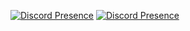 [![Discord Presence](https://lanyard.cnrad.dev/api/799053465757286452?borderRadius=5px&idleMessage=not%20doing%20anything)](https://discord.com/users/799053465757286452)
[![Discord Presence](https://lanyard.cnrad.dev/api/799053465757286452?borderRadius=5px&idleMessage=not%20doing%20anything&bg=a)](https://discord.com/users/799053465757286452)
